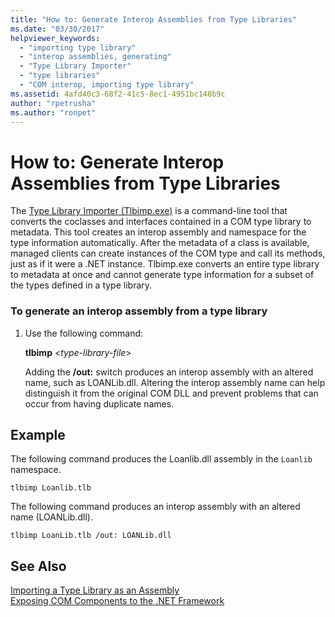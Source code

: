 ```yaml
---
title: "How to: Generate Interop Assemblies from Type Libraries"
ms.date: "03/30/2017"
helpviewer_keywords: 
  - "importing type library"
  - "interop assemblies, generating"
  - "Type Library Importer"
  - "type libraries"
  - "COM interop, importing type library"
ms.assetid: 4afd40c3-68f2-41c5-8ec1-4951bc148b9c
author: "rpetrusha"
ms.author: "ronpet"
---
```

# How to: Generate Interop Assemblies from Type Libraries
The [Type Library Importer (Tlbimp.exe)](../../../docs/framework/tools/tlbimp-exe-type-library-importer.md) is a command-line tool that converts the coclasses and interfaces contained in a COM type library to metadata. This tool creates an interop assembly and namespace for the type information automatically. After the metadata of a class is available, managed clients can create instances of the COM type and call its methods, just as if it were a .NET instance. Tlbimp.exe converts an entire type library to metadata at once and cannot generate type information for a subset of the types defined in a type library.  
  
### To generate an interop assembly from a type library  
  
1. Use the following command:  
  
    **tlbimp** \<*type-library-file*>  
  
    Adding the **/out:** switch produces an interop assembly with an altered name, such as LOANLib.dll. Altering the interop assembly name can help distinguish it from the original COM DLL and prevent problems that can occur from having duplicate names.  
  
## Example  
 The following command produces the Loanlib.dll assembly in the `Loanlib` namespace.  
  
```  
tlbimp Loanlib.tlb  
```  
  
 The following command produces an interop assembly with an altered name (LOANLib.dll).  
  
```  
tlbimp LoanLib.tlb /out: LOANLib.dll  
```  
  
## See Also  
 [Importing a Type Library as an Assembly](../../../docs/framework/interop/importing-a-type-library-as-an-assembly.md)  
 [Exposing COM Components to the .NET Framework](../../../docs/framework/interop/exposing-com-components.md)
